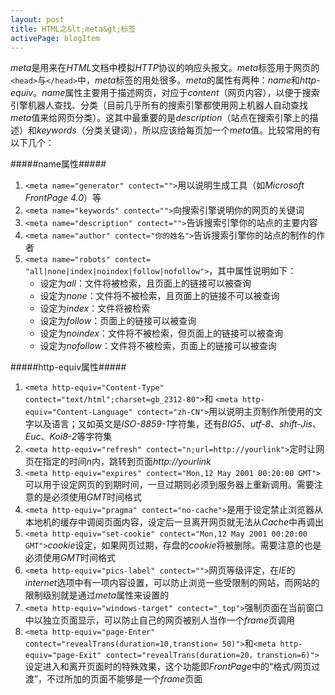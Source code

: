 ```yaml
---
layout: post
title: HTML之&lt;meta&gt;标签
activePage: blogItem
---
```


*meta*是用来在*HTML*文档中模拟*HTTP*协议的响应头报文。*meta*标签用于网页的`<head>`与`</head>`中，*meta*标签的用处很多。*meta*的属性有两种：*name*和*http-equiv*。*name*属性主要用于描述网页，对应于*content*（网页内容），以便于搜索引擎机器人查找、分类（目前几乎所有的搜索引擎都使用网上机器人自动查找*meta*值来给网页分类）。这其中最重要的是*description*（站点在搜索引擎上的描述）和*keywords*（分类关键词），所以应该给每页加一个*meta*值。比较常用的有以下几个：

#####name属性#####

1. `<meta name="generator" contect="">`用以说明生成工具（如*Microsoft FrontPage 4.0*）等
2. `<meta name="keywords" contect="">`向搜索引擎说明你的网页的关键词
3. `<meta name="description" contect="">`告诉搜索引擎你的站点的主要内容  
4. `<meta name="author" contect="你的姓名">`告诉搜索引擎你的站点的制作的作者
5. `<meta name="robots" contect= "all|none|index|noindex|follow|nofollow">`，其中属性说明如下：
	+ 设定为*all*：文件将被检索，且页面上的链接可以被查询
	+ 设定为*none*：文件将不被检索，且页面上的链接不可以被查询
	+ 设定为*index*：文件将被检索
	+ 设定为*follow*：页面上的链接可以被查询
	+ 设定为*noindex*：文件将不被检索，但页面上的链接可以被查询
	+ 设定为*nofollow*：文件将不被检索，页面上的链接可以被查询

#####http-equiv属性#####

1. `<meta http-equiv="Content-Type" contect="text/html";charset=gb_2312-80">`和 `<meta http-equiv="Content-Language" contect="zh-CN">`用以说明主页制作所使用的文字以及语言；又如英文是*ISO-8859-1*字符集，还有*BIG5*、*utf-8*、*shift-Jis*、*Euc*、*Koi8-2*等字符集
2. `<meta http-equiv="refresh" contect="n;url=http://yourlink">`定时让网页在指定的时间*n*内，跳转到页面*http://yourlink*
3. `<meta http-equiv="expires" contect="Mon,12 May 2001 00:20:00 GMT">`可以用于设定网页的到期时间，一旦过期则必须到服务器上重新调用。需要注意的是必须使用*GMT*时间格式
4. `<meta http-equiv="pragma" contect="no-cache">`是用于设定禁止浏览器从本地机的缓存中调阅页面内容，设定后一旦离开网页就无法从*Cache*中再调出
5. `<meta http-equiv="set-cookie" contect="Mon,12 May 2001 00:20:00 GMT">`*cookie*设定，如果网页过期，存盘的*cookie*将被删除。需要注意的也是必须使用*GMT*时间格式
6. `<meta http-equiv="pics-label" contect="">`网页等级评定，在*IE*的*internet*选项中有一项内容设置，可以防止浏览一些受限制的网站，而网站的限制级别就是通过*meta*属性来设置的
7. `<meta http-equiv="windows-target" contect="_top">`强制页面在当前窗口中以独立页面显示，可以防止自己的网页被别人当作一个*frame*页调用
8. `<meta http-equiv="page-Enter" contect="revealTrans(duration=10,transtion= 50)">`和`<meta http-equiv="page-Exit" contect="revealTrans(duration=20，transtion=6)">`设定进入和离开页面时的特殊效果，这个功能即*FrontPage*中的“格式/网页过渡”，不过所加的页面不能够是一个*frame*页面